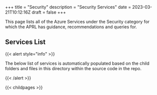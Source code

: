 +++
title = "Security"
description = "Security Services"
date = 2023-03-21T10:12:16Z
draft = false
+++

This page lists all of the Azure Services under the Security category for which the APRL has guidance, recommendations and queries for.

## Services List

{{< alert style="info" >}}

The below list of services is automatically populated based on the child folders and files in this directory within the source code in the repo.

{{< /alert >}}

{{< childpages >}}
